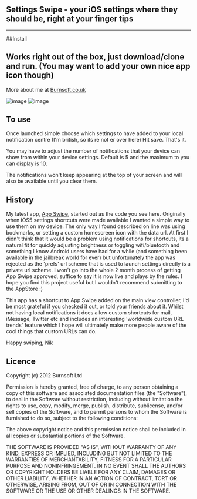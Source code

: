 ## Settings Swipe - your iOS settings where they should be, right at your finger tips

---

##Install

Works right out of the box, just download/clone and run. (You may want to add your own nice app icon though)
---

More about me at [Burnsoft.co.uk](http://www.burnsoft.co.uk)

![image](http://dl.dropbox.com/u/2935294/notificationView.png)
![image](http://dl.dropbox.com/u/2935294/settingsView.png)

## To use

Once launched simple choose which settings to have added to your local notification centre (I'm british, so its re not er over here)
Hit save.
That's it.

You may have to adjust the number of notifications that your device can show from within your device settings. Default is 5 and the maximum to you
can display is 10.

The notifications won't keep appearing at the top of your screen and will also be available until you clear them.

## History

My latest app, [App Swipe](http://itunes.apple.com/us/app/app-swipe/id482494990?mt=8&partnerId=30&siteID=BcMBY/pRbWY), started out as the code you see here. Originally when iOS5 settings shortcuts 
were made available I wanted a simple way to use them on my device. The only way I found described on line was using bookmarks, or setting a custom homescreen icon with the data url.
At first I didn't think that it would be a problem using notifications for shortcuts, its a natural fit for quickly adjusting brightness or toggling wifi/bluetooth
and something I know Android users have had for a while (and something been available in the jailbreak world for ever) but unfortunately the app was rejected as the 'prefs' url scheme that is used
to launch settings directly is a private url scheme.
I won't go into the whole 2 month process of getting App Swipe approved, suffice to say it is now live and plays by the rules.
I hope you find this project useful but I wouldn't recommend submitting to the AppStore :)

This app has a shortcut to App Swipe added on the main view controller, i'd be most grateful if you checked it out, or told your friends about it.
Whilst not having local notifications it does allow custom shortcuts for mail, iMessage, Twitter etc and includes an interesting 'worldwide custom URL trends' feature which I hope
will ultimately make more people aware of the cool things that custom URLs can do.

Happy swiping, 
Nik



## Licence

Copyright (c) 2012 Burnsoft Ltd

Permission is hereby granted, free of charge, to any person obtaining a copy
of this software and associated documentation files (the "Software"), to deal
in the Software without restriction, including without limitation the rights
to use, copy, modify, merge, publish, distribute, sublicense, and/or sell
copies of the Software, and to permit persons to whom the Software is
furnished to do so, subject to the following conditions:

The above copyright notice and this permission notice shall be included
in all copies or substantial portions of the Software.

THE SOFTWARE IS PROVIDED "AS IS", WITHOUT WARRANTY OF ANY KIND, EXPRESS OR
IMPLIED, INCLUDING BUT NOT LIMITED TO THE WARRANTIES OF MERCHANTABILITY,
FITNESS FOR A PARTICULAR PURPOSE AND NONINFRINGEMENT. IN NO EVENT SHALL THE
AUTHORS OR COPYRIGHT HOLDERS BE LIABLE FOR ANY CLAIM, DAMAGES OR OTHER
LIABILITY, WHETHER IN AN ACTION OF CONTRACT, TORT OR OTHERWISE, ARISING FROM,
OUT OF OR IN CONNECTION WITH THE SOFTWARE OR THE USE OR OTHER DEALINGS IN
THE SOFTWARE.